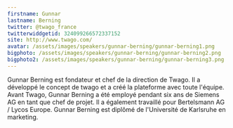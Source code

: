 ```yaml
---
firstname: Gunnar 
lastname: Berning
twitter: @twago_france
twitterwiddgetid: 324099266572337152
site: http://www.twago.com/
avatar: /assets/images/speakers/gunnar-berning/gunnar-berning1.png
bigphoto: /assets/images/speakers/gunnar-berning/gunnar-berning2.png
bigphoto2: /assets/images/speakers/gunnar-berning/gunnar-berning3.png
---
```


Gunnar Berning est fondateur et chef de la direction de Twago. Il a développé le concept de twago et a créé la plateforme avec toute l'équipe.
Avant Twago, Gunnar Berning a été employé pendant six ans de Siemens AG en tant que chef de projet. Il a également travaillé pour Bertelsmann AG / Lycos Europe. Gunnar Berning est diplômé de l'Université de Karlsruhe en marketing.